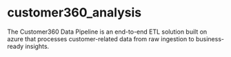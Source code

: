 # customer360_analysis
The Customer360 Data Pipeline is an end-to-end ETL solution built on azure that processes customer-related data from raw ingestion to business-ready insights. 
